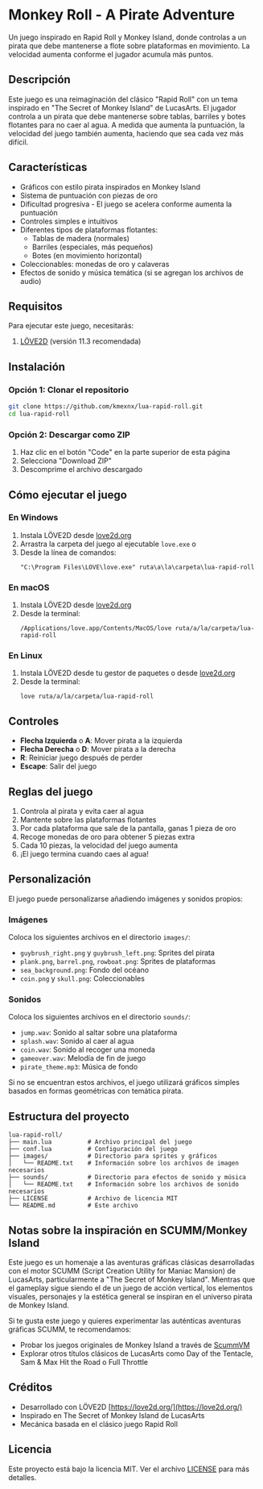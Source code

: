 # Monkey Roll - A Pirate Adventure

Un juego inspirado en Rapid Roll y Monkey Island, donde controlas a un pirata que debe mantenerse a flote sobre plataformas en movimiento. La velocidad aumenta conforme el jugador acumula más puntos.

## Descripción

Este juego es una reimaginación del clásico "Rapid Roll" con un tema inspirado en "The Secret of Monkey Island" de LucasArts. El jugador controla a un pirata que debe mantenerse sobre tablas, barriles y botes flotantes para no caer al agua. A medida que aumenta la puntuación, la velocidad del juego también aumenta, haciendo que sea cada vez más difícil.

## Características

- Gráficos con estilo pirata inspirados en Monkey Island
- Sistema de puntuación con piezas de oro
- Dificultad progresiva - El juego se acelera conforme aumenta la puntuación
- Controles simples e intuitivos
- Diferentes tipos de plataformas flotantes:
  - Tablas de madera (normales)
  - Barriles (especiales, más pequeños)
  - Botes (en movimiento horizontal)
- Coleccionables: monedas de oro y calaveras
- Efectos de sonido y música temática (si se agregan los archivos de audio)

## Requisitos

Para ejecutar este juego, necesitarás:

1. [LÖVE2D](https://love2d.org/) (versión 11.3 recomendada)

## Instalación

### Opción 1: Clonar el repositorio

```bash
git clone https://github.com/kmexnx/lua-rapid-roll.git
cd lua-rapid-roll
```

### Opción 2: Descargar como ZIP

1. Haz clic en el botón "Code" en la parte superior de esta página
2. Selecciona "Download ZIP"
3. Descomprime el archivo descargado

## Cómo ejecutar el juego

### En Windows

1. Instala LÖVE2D desde [love2d.org](https://love2d.org/)
2. Arrastra la carpeta del juego al ejecutable `love.exe` o
3. Desde la línea de comandos:
   ```
   "C:\Program Files\LOVE\love.exe" ruta\a\la\carpeta\lua-rapid-roll
   ```

### En macOS

1. Instala LÖVE2D desde [love2d.org](https://love2d.org/)
2. Desde la terminal:
   ```
   /Applications/love.app/Contents/MacOS/love ruta/a/la/carpeta/lua-rapid-roll
   ```

### En Linux

1. Instala LÖVE2D desde tu gestor de paquetes o desde [love2d.org](https://love2d.org/)
2. Desde la terminal:
   ```
   love ruta/a/la/carpeta/lua-rapid-roll
   ```

## Controles

- **Flecha Izquierda** o **A**: Mover pirata a la izquierda
- **Flecha Derecha** o **D**: Mover pirata a la derecha
- **R**: Reiniciar juego después de perder
- **Escape**: Salir del juego

## Reglas del juego

1. Controla al pirata y evita caer al agua
2. Mantente sobre las plataformas flotantes
3. Por cada plataforma que sale de la pantalla, ganas 1 pieza de oro
4. Recoge monedas de oro para obtener 5 piezas extra
5. Cada 10 piezas, la velocidad del juego aumenta
6. ¡El juego termina cuando caes al agua!

## Personalización

El juego puede personalizarse añadiendo imágenes y sonidos propios:

### Imágenes
Coloca los siguientes archivos en el directorio `images/`:
- `guybrush_right.png` y `guybrush_left.png`: Sprites del pirata
- `plank.png`, `barrel.png`, `rowboat.png`: Sprites de plataformas
- `sea_background.png`: Fondo del océano
- `coin.png` y `skull.png`: Coleccionables

### Sonidos
Coloca los siguientes archivos en el directorio `sounds/`:
- `jump.wav`: Sonido al saltar sobre una plataforma
- `splash.wav`: Sonido al caer al agua
- `coin.wav`: Sonido al recoger una moneda
- `gameover.wav`: Melodía de fin de juego
- `pirate_theme.mp3`: Música de fondo

Si no se encuentran estos archivos, el juego utilizará gráficos simples basados en formas geométricas con temática pirata.

## Estructura del proyecto

```
lua-rapid-roll/
├── main.lua          # Archivo principal del juego
├── conf.lua          # Configuración del juego
├── images/           # Directorio para sprites y gráficos
│   └── README.txt    # Información sobre los archivos de imagen necesarios
├── sounds/           # Directorio para efectos de sonido y música
│   └── README.txt    # Información sobre los archivos de sonido necesarios
├── LICENSE           # Archivo de licencia MIT
└── README.md         # Este archivo
```

## Notas sobre la inspiración en SCUMM/Monkey Island

Este juego es un homenaje a las aventuras gráficas clásicas desarrolladas con el motor SCUMM (Script Creation Utility for Maniac Mansion) de LucasArts, particularmente a "The Secret of Monkey Island". Mientras que el gameplay sigue siendo el de un juego de acción vertical, los elementos visuales, personajes y la estética general se inspiran en el universo pirata de Monkey Island.

Si te gusta este juego y quieres experimentar las auténticas aventuras gráficas SCUMM, te recomendamos:
- Probar los juegos originales de Monkey Island a través de [ScummVM](https://www.scummvm.org/)
- Explorar otros títulos clásicos de LucasArts como Day of the Tentacle, Sam & Max Hit the Road o Full Throttle

## Créditos

- Desarrollado con LÖVE2D [https://love2d.org/](https://love2d.org/)
- Inspirado en The Secret of Monkey Island de LucasArts
- Mecánica basada en el clásico juego Rapid Roll

## Licencia

Este proyecto está bajo la licencia MIT. Ver el archivo [LICENSE](LICENSE) para más detalles.